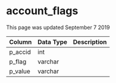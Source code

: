 # account\_flags

This page was updated September 7 2019

| Column | Data Type | Description |
| :--- | :--- | :--- |
| p\_accid | int |  |
| p\_flag | varchar |  |
| p\_value | varchar |  |

